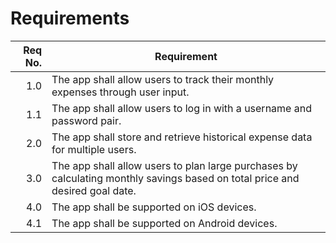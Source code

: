 # Requirements

| Req No. | Requirement                                                                                                                     |
| ------: | ------------------------------------------------------------------------------------------------------------------------------- |
| 1.0     | The app shall allow users to track their monthly expenses through user input.                                                   |
| 1.1     | The app shall allow users to log in with a username and password pair.                                                          |
| 2.0     | The app shall store and retrieve historical expense data for multiple users.                                                    |
| 3.0     | The app shall allow users to plan large purchases by calculating monthly savings based on total price and desired goal date.    |
| 4.0     | The app shall be supported on iOS devices.                                                                                      |
| 4.1     | The app shall be supported on Android devices.                                                                                  | 

